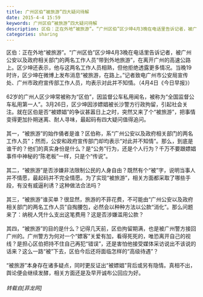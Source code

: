 ```yaml
---
title: 广州区伯“被旅游”四大疑问待解
date: 2015-4-4 15:59
keywords: 广州区伯“被旅游”四大疑问待解
description: 区伯：正在外地“被旅游”。“广州区伯”区少坤4月3晚在电话里告诉记者，被广州公安以及政府相关部门的两名工作人员“带到外地旅游”，在离开广州的高速公路上。区少坤还表示，他与这两名工作人员相熟，但他拒绝透露更多情况。当晚19时许，区少坤在微博上发布消息“被旅游，在路上。”记者致电广州市公安局宣传处、广州市政府宣传部工作人员，均表示对此并不知情。（4月4日《今日早报》）62岁的广州人区少坤常被称为“区伯”，因监督公车私用闻名，被称为“全国监督公车私用第一人”。3月26日，区少坤因涉嫖娼被长沙警方行政拘留，引起社会关注。就在区伯是否“被嫖娼”的争议甚嚣日上之时，突然又来了个“被旅游”，把事情变得更加扑朔迷离、耐人寻味，最起码有四大疑问值得追问。其一，“被旅游”的始作俑者是谁？区伯称，系“广州公安以及政府相关部门的两名工作人员”；然而，公安和政府宣传部门却均表示“对此并不知情”。那么，到底是谁干的？他们的真实身份是什么？是“公务”行为，还是个人行为？千万不要跟嫖娼事件中神秘的“陈老板”一样，只是个“传说”。其二，“被旅游”是否涉嫌非法限制公民的人身自由？既然有个“被”字，说明当事人并不情愿，最起码并不完全情愿。为了实现“被旅游”，相关方面都采取了哪些手段，有没有威逼利诱？这种做法合法吗？其三，“被旅游”谁买单？很显然，旅游的不菲花费，不可能由“广州公安以及政府相关部门的两名工作人员”自掏腰包，必然会以种种方法以公款“消化”。那么问题来了：纳税人凭什么支出这笔费用？这是否涉嫌滥用公款？其四，“被旅游”的目的是什么？记得几天前，区伯拘留期满，也是被广州警方接回广州的。广州警方为何对一个“嫖客”关爱有加，看得死死的，唯恐离开自己的视线？是担心区伯把持不住自己再犯“错误”，还是害怕他接受媒体采访说出不该说的话来？这么一路“被”下去，区伯今后还将面临怎样的“高级待遇”？“被旅游”本身存在诸多疑点，同时更反证出“被嫖娼”背后或另有隐情。真相不出，舆论便会继续发酵，相关方面还是及早开诚布公回应为好。
categories: sharing
---
```

<td class="t_f" id="postmessage_153484">

区伯：正在外地“被旅游”。“广州区伯”区少坤4月3晚在电话里告诉记者，被广州公安以及政府相关部门的两名工作人员“带到外地旅游”，在离开广州的高速公路上。区少坤还表示，他与这两名工作人员相熟，但他拒绝透露更多情况。当晚19时许，区少坤在微博上发布消息“被旅游，在路上。”记者致电广州市公安局宣传处、广州市政府宣传部工作人员，均表示对此并不知情。（4月4日《今日早报》）<br/>
<br/>
62岁的广州人区少坤常被称为“区伯”，因监督公车私用闻名，被称为“全国监督公车私用第一人”。3月26日，区少坤因涉嫖娼被长沙警方行政拘留，引起社会关注。就在区伯是否“被嫖娼”的争议甚嚣日上之时，突然又来了个“被旅游”，把事情变得更加扑朔迷离、耐人寻味，最起码有四大疑问值得追问。<br/>
<br/>
其一，“被旅游”的始作俑者是谁？区伯称，系“广州公安以及政府相关部门的两名工作人员”；然而，公安和政府宣传部门却均表示“对此并不知情”。那么，到底是谁干的？他们的真实身份是什么？是“公务”行为，还是个人行为？千万不要跟嫖娼事件中神秘的“陈老板”一样，只是个“传说”。<br/>
<br/>
其二，“被旅游”是否涉嫌非法限制公民的人身自由？既然有个“被”字，说明当事人并不情愿，最起码并不完全情愿。为了实现“被旅游”，相关方面都采取了哪些手段，有没有威逼利诱？这种做法合法吗？<br/>
<br/>
其三，“被旅游”谁买单？很显然，旅游的不菲花费，不可能由“广州公安以及政府相关部门的两名工作人员”自掏腰包，必然会以种种方法以公款“消化”。那么问题来了：纳税人凭什么支出这笔费用？这是否涉嫌滥用公款？<br/>
<br/>
其四，“被旅游”的目的是什么？记得几天前，区伯拘留期满，也是被广州警方接回广州的。广州警方为何对一个“嫖客”关爱有加，看得死死的，唯恐离开自己的视线？是担心区伯把持不住自己再犯“错误”，还是害怕他接受媒体采访说出不该说的话来？这么一路“被”下去，区伯今后还将面临怎样的“高级待遇”？<br/>
<br/>
“被旅游”本身存在诸多疑点，同时更反证出“被嫖娼”背后或另有隐情。真相不出，舆论便会继续发酵，相关方面还是及早开诚布公回应为好。</td>
###### 转载自[菲龙网]